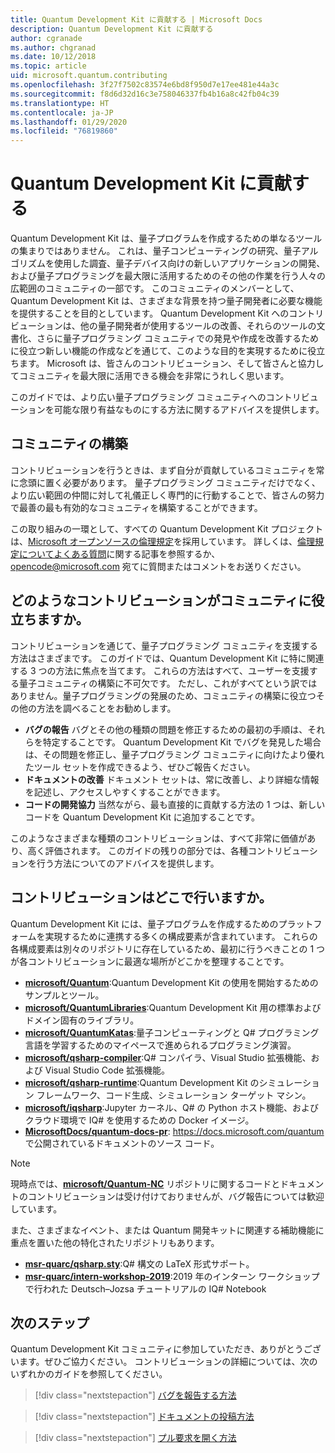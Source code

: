 ```yaml
---
title: Quantum Development Kit に貢献する | Microsoft Docs
description: Quantum Development Kit に貢献する
author: cgranade
ms.author: chgranad
ms.date: 10/12/2018
ms.topic: article
uid: microsoft.quantum.contributing
ms.openlocfilehash: 3f27f7502c83574e6bd8f950d7e17ee481e44a3c
ms.sourcegitcommit: f8d6d32d16c3e758046337fb4b16a8c42fb04c39
ms.translationtype: HT
ms.contentlocale: ja-JP
ms.lasthandoff: 01/29/2020
ms.locfileid: "76819860"
---
```

# <a name="contributing-to-the-quantum-development-kit"></a>Quantum Development Kit に貢献する #

Quantum Development Kit は、量子プログラムを作成するための単なるツールの集まりではありません。
これは、量子コンピューティングの研究、量子アルゴリズムを使用した調査、量子デバイス向けの新しいアプリケーションの開発、および量子プログラミングを最大限に活用するためのその他の作業を行う人々の広範囲のコミュニティの一部です。
このコミュニティのメンバーとして、Quantum Development Kit は、さまざまな背景を持つ量子開発者に必要な機能を提供することを目的としています。
Quantum Development Kit へのコントリビューションは、他の量子開発者が使用するツールの改善、それらのツールの文書化、さらに量子プログラミング コミュニティでの発見や作成を改善するために役立つ新しい機能の作成などを通じて、このような目的を実現するために役立ちます。
Microsoft は、皆さんのコントリビューション、そして皆さんと協力してコミュニティを最大限に活用できる機会を非常にうれしく思います。

このガイドでは、より広い量子プログラミング コミュニティへのコントリビューションを可能な限り有益なものにする方法に関するアドバイスを提供します。

## <a name="building-community"></a>コミュニティの構築 ##

コントリビューションを行うときは、まず自分が貢献しているコミュニティを常に念頭に置く必要があります。
量子プログラミング コミュニティだけでなく、より広い範囲の仲間に対して礼儀正しく専門的に行動することで、皆さんの努力で最善の最も有効的なコミュニティを構築することができます。

この取り組みの一環として、すべての Quantum Development Kit プロジェクトは、[Microsoft オープンソースの倫理規定](https://opensource.microsoft.com/codeofconduct/)を採用しています。
詳しくは、[倫理規定についてよくある質問](https://opensource.microsoft.com/codeofconduct/faq/)に関する記事を参照するか、[opencode@microsoft.com](mailto:opencode@microsoft.com) 宛てに質問またはコメントをお送りください。

## <a name="what-kinds-of-contributions-help-the-community"></a>どのようなコントリビューションがコミュニティに役立ちますか。 ##

コントリビューションを通じて、量子プログラミング コミュニティを支援する方法はさまざまです。
このガイドでは、Quantum Development Kit に特に関連する 3 つの方法に焦点を当てます。
これらの方法はすべて、ユーザーを支援する量子コミュニティの構築に不可欠です。
ただし、これがすべてという訳ではありません。量子プログラミングの発展のため、コミュニティの構築に役立つその他の方法を調べることをお勧めします。

- **バグの報告** バグとその他の種類の問題を修正するための最初の手順は、それらを特定することです。 Quantum Development Kit でバグを発見した場合は、その問題を修正し、量子プログラミング コミュニティに向けたより優れたツール セットを作成できるよう、ぜひご報告ください。
- **ドキュメントの改善** ドキュメント セットは、常に改善し、より詳細な情報を記述し、アクセスしやすくすることができます。
- **コードの開発協力** 当然ながら、最も直接的に貢献する方法の 1 つは、新しいコードを Quantum Development Kit に追加することです。

このようなさまざまな種類のコントリビューションは、すべて非常に価値があり、高く評価されます。
このガイドの残りの部分では、各種コントリビューションを行う方法についてのアドバイスを提供します。

## <a name="where-do-contributions-go"></a>コントリビューションはどこで行いますか。 ##

Quantum Development Kit には、量子プログラムを作成するためのプラットフォームを実現するために連携する多くの構成要素が含まれています。
これらの各構成要素は別々のリポジトリに存在しているため、最初に行うべきことの 1 つが各コントリビューションに最適な場所がどこかを整理することです。

- [**microsoft/Quantum**](https://github.com/Microsoft/Quantum):Quantum Development Kit の使用を開始するためのサンプルとツール。
- [**microsoft/QuantumLibraries**](https://github.com/Microsoft/QuantumLibraries):Quantum Development Kit 用の標準およびドメイン固有のライブラリ。
- [**microsoft/QuantumKatas**](https://github.com/Microsoft/QuantumKatas):量子コンピューティングと Q# プログラミング言語を学習するためのマイペースで進められるプログラミング演習。
- [**microsoft/qsharp-compiler**](https://github.com/microsoft/qsharp-compiler):Q# コンパイラ、Visual Studio 拡張機能、および Visual Studio Code 拡張機能。
- [**microsoft/qsharp-runtime**](https://github.com/microsoft/qsharp-runtime):Quantum Development Kit のシミュレーション フレームワーク、コード生成、シミュレーション ターゲット マシン。
- [**microsoft/iqsharp**](https://github.com/microsoft/iqsharp):Jupyter カーネル、Q# の Python ホスト機能、およびクラウド環境で IQ# を使用するための Docker イメージ。
- [**MicrosoftDocs/quantum-docs-pr**](https://github.com/MicrosoftDocs/quantum-docs-pr): https://docs.microsoft.com/quantum で公開されているドキュメントのソース コード。

> [!NOTE]
> 現時点では、[**microsoft/Quantum-NC**](https://github.com/microsoft/Quantum-NC) リポジトリに関するコードとドキュメントのコントリビューションは受け付けておりませんが、バグ報告については歓迎しています。

また、さまざまなイベント、または Quantum 開発キットに関連する補助機能に重点を置いた他の特化されたリポジトリもあります。

- [**msr-quarc/qsharp.sty**](https://github.com/msr-quarc/qsharp.sty):Q# 構文の LaTeX 形式サポート。
- [**msr-quarc/intern-workshop-2019**](https://github.com/msr-quarc/intern-workshop-2019):2019 年のインターン ワークショップで行われた Deutsch–Jozsa チュートリアルの IQ# Notebook

## <a name="next-steps"></a>次のステップ ##

Quantum Development Kit コミュニティに参加していただき、ありがとうございます。ぜひご協力ください。
コントリビューションの詳細については、次のいずれかのガイドを参照してください。

> [!div class="nextstepaction"]
> [バグを報告する方法](xref:microsoft.quantum.contributing.reporting)

> [!div class="nextstepaction"]
> [ドキュメントの投稿方法](xref:microsoft.quantum.contributing.docs)

> [!div class="nextstepaction"]
> [プル要求を開く方法](xref:microsoft.quantum.contributing.pulls)

